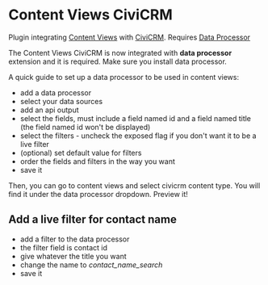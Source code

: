 # Content Views CiviCRM

Plugin integrating [Content Views](https://wordpress.org/plugins/content-views-query-and-display-post-page/) with [CiviCRM](https://civicrm.org).
Requires [Data Processor](https://lab.civicrm.org/extensions/dataprocessor)

The Content Views CiviCRM is now integrated with **data processor** extension and it is required. Make sure you install data processor.

A quick guide to set up a data processor to be used in content views:
- add a data processor
- select your data sources
- add an api output
- select the fields, must include a field named id and a field named title (the field named id won't be displayed)
- select the filters - uncheck the exposed flag if you don't want it to be a live filter
- (optional) set default value for filters
- order the fields and filters in the way you want
- save it

Then, you can go to content views and select civicrm content type. You will find it under the data processor dropdown. Preview it!

## Add a live filter for contact name
- add a filter to the data processor
- the filter field is contact id
- give whatever the title you want
- change the name to *contact_name_search* 
- save it